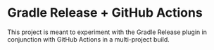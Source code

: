 # Gradle Release + GitHub Actions

This project is meant to experiment with the Gradle Release plugin in conjunction with GitHub Actions in a multi-project build.

